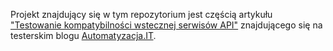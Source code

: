 Projekt znajdujący się w tym repozytorium jest częścią artykułu ["Testowanie kompatybilności wstecznej serwisów API"](https://automatyzacja.it/2023/08/24/testowanie-rest-api-za-pomoca-json-schema/) znajdującego się na testerskim blogu [Automatyzacja.IT](https://automatyzacja.it/blog).
